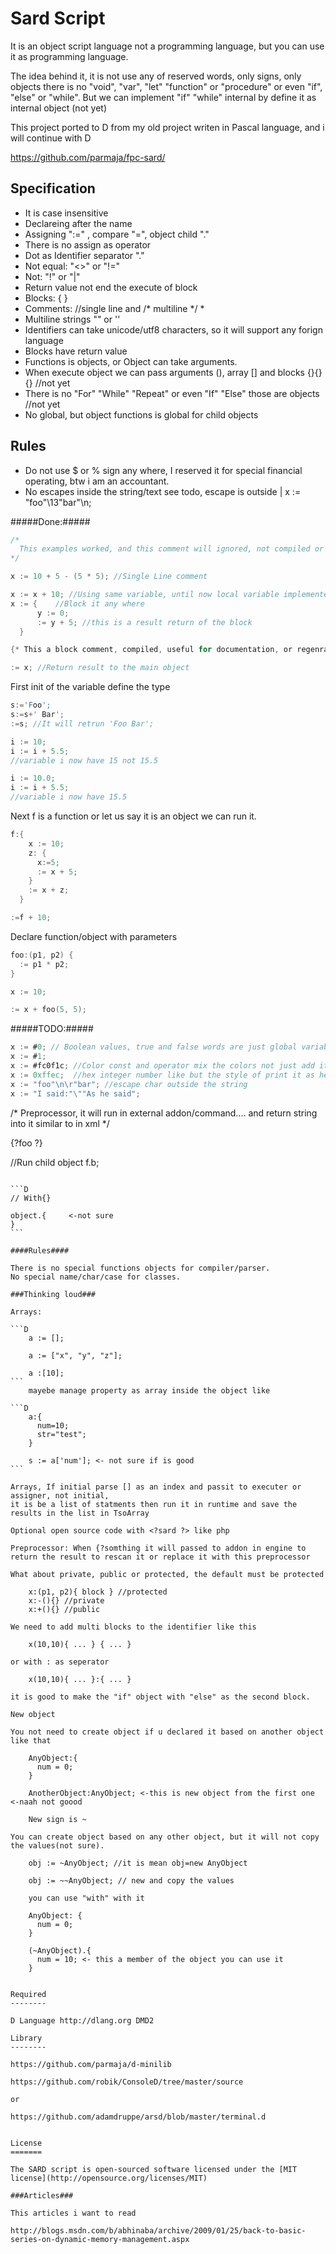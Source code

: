 Sard Script
===========

It is an object script language not a programming language, but you can use it as programming language.

The idea behind it, it is not use any of reserved words, only signs, only objects there is no "void", "var", "let" "function" or "procedure" or even "if", "else" or "while".
But we can implement "if" "while" internal by define it as internal object (not yet)

This project ported to D from my old project writen in Pascal language, and i will continue with D

https://github.com/parmaja/fpc-sard/

Specification
-------------

  * It is case insensitive
  * Declareing after the name
  * Assigning ":=" , compare "=", object child "."
  * There is no assign as operator
  * Dot as Identifier separator "."
  * Not equal: "<>" or "!="
  * Not: "!"  or "|"   
  * Return value not end the execute of block
  * Blocks: { }
  * Comments: //single line and /* multiline */  * 
  * Multiline strings "" or ''
  * Identifiers can take unicode/utf8 characters, so it will support any forign language
  * Blocks have return value
  * Functions is objects, or Object can take arguments.
  * When execute object we can pass arguments (), array [] and blocks {}{}{} //not yet
  * There is no "For" "While" "Repeat" or even "If" "Else" those are objects //not yet
  * No global, but object functions is global for child objects
  
Rules
-----

  *	Do not use $ or % sign any where, I reserved it for special financial operating, btw i am an accountant.
  * No escapes inside the string/text see todo, escape is outside | x := "foo"\13"bar"\n; 
  
#####Done:#####

```D
/*
  This examples worked, and this comment will ignored, not compiled or parsed as we say.
*/

x := 10 + 5 - (5 * 5); //Single Line comment

x := x + 10; //Using same variable, until now local variable implemented
x := {    //Block it any where
      y := 0;
      := y + 5; //this is a result return of the block
  }

{* This a block comment, compiled, useful for documentation, or regenrate the code *}

:= x; //Return result to the main object
```
First init of the variable define the type

```D
s:='Foo';
s:=s+' Bar';
:=s; //It will retrun 'Foo Bar';

i := 10;
i := i + 5.5;
//variable i now have 15 not 15.5

i := 10.0;
i := i + 5.5;
//variable i now have 15.5
```

Next f is a function or let us say it is an object we can run it.

```D
f:{
    x := 10;
    z: {
      x:=5;
      := x + 5;
    }
    := x + z;
  }

:=f + 10;
```

Declare function/object with parameters

```D
foo:(p1, p2) {
  := p1 * p2;
}

x := 10;

:= x + foo(5, 5);
```

#####TODO:#####

```D
x := #0; // Boolean values, true and false words are just global variables.
x := #1;
x := #fc0f1c; //Color const and operator mix the colors not just add it
x := 0xffec;  //hex integer number like but the style of print it as hex we need to override ToString
x := "foo"\n\r"bar"; //escape char outside the string
x := "I said:"\""As he said";
```

/*
    Preprocessor, it will run in external addon/command.... and return string into it
    similar to <?foo ?> in xml
*/

{?foo
?}

//Run child object
f.b;
~~~

```D
// With{}

object.{     <-not sure
}
```

####Rules####

There is no special functions objects for compiler/parser.
No special name/char/case for classes.

###Thinking loud###

Arrays:

```D
    a := [];

    a := ["x", "y", "z"];
    
    a :[10];
```
    mayebe manage property as array inside the object like

```D
    a:{
      num=10;
      str="test";
    }

    s := a['num']; <- not sure if is good
```

Arrays, If initial parse [] as an index and passit to executer or assigner, not initial,
it is be a list of statments then run it in runtime and save the results in the list in TsoArray

Optional open source code with <?sard ?> like php

Preprocessor: When {?somthing it will passed to addon in engine to return the result to rescan it or replace it with this preprocessor

What about private, public or protected, the default must be protected

    x:(p1, p2){ block } //protected
    x:-(){} //private
    x:+(){} //public

We need to add multi blocks to the identifier like this

    x(10,10){ ... } { ... }

or with : as seperator

    x(10,10){ ... }:{ ... }

it is good to make the "if" object with "else" as the second block.

New object

You not need to create object if u declared it based on another object like that

    AnyObject:{
      num = 0;
    }

    AnotherObject:AnyObject; <-this is new object from the first one <-naah not goood

    New sign is ~

You can create object based on any other object, but it will not copy the values(not sure).

    obj := ~AnyObject; //it is mean obj=new AnyObject

    obj := ~~AnyObject; // new and copy the values

    you can use "with" with it

    AnyObject: {
      num = 0;
    }

    (~AnyObject).{
      num = 10; <- this a member of the object you can use it
    }

  
Required
--------

D Language http://dlang.org DMD2

Library
--------

https://github.com/parmaja/d-minilib

https://github.com/robik/ConsoleD/tree/master/source

or

https://github.com/adamdruppe/arsd/blob/master/terminal.d


License
=======

The SARD script is open-sourced software licensed under the [MIT license](http://opensource.org/licenses/MIT)

###Articles###

This articles i want to read

http://blogs.msdn.com/b/abhinaba/archive/2009/01/25/back-to-basic-series-on-dynamic-memory-management.aspx